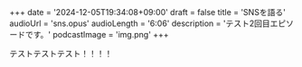 +++
date = '2024-12-05T19:34:08+09:00'
draft = false
title = 'SNSを語る'
audioUrl = 'sns.opus'
audioLength = '6:06'
description = 'テスト2回目エピソードです。'
podcastImage = 'img.png'
+++

テストテストテスト！！！！